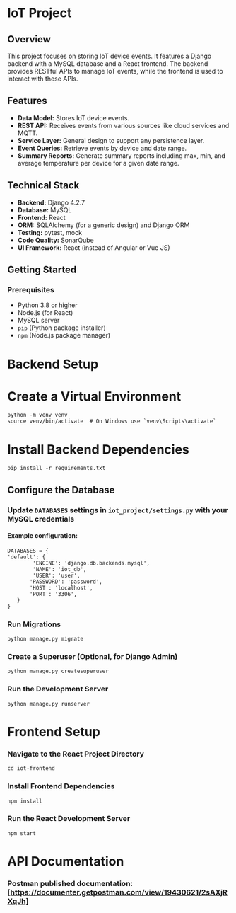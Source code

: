 # IoT Project

## Overview

This project focuses on storing IoT device events. It features a Django backend with a MySQL database and a React frontend. The backend provides RESTful APIs to manage IoT events, while the frontend is used to interact with these APIs.

## Features

- **Data Model:** Stores IoT device events.
- **REST API:** Receives events from various sources like cloud services and MQTT.
- **Service Layer:** General design to support any persistence layer.
- **Event Queries:** Retrieve events by device and date range.
- **Summary Reports:** Generate summary reports including max, min, and average temperature per device for a given date range.

## Technical Stack

- **Backend:** Django 4.2.7
- **Database:** MySQL
- **Frontend:** React
- **ORM:** SQLAlchemy (for a generic design) and Django ORM
- **Testing:** pytest, mock
- **Code Quality:** SonarQube
- **UI Framework:** React (instead of Angular or Vue JS)

## Getting Started

### Prerequisites

- Python 3.8 or higher
- Node.js (for React)
- MySQL server
- `pip` (Python package installer)
- `npm` (Node.js package manager)

# Backend Setup

# Create a Virtual Environment
```
python -m venv venv
source venv/bin/activate  # On Windows use `venv\Scripts\activate`
```

# Install Backend Dependencies
```
pip install -r requirements.txt
```
## Configure the Database
### Update `DATABASES` settings in `iot_project/settings.py` with your MySQL credentials
#### Example configuration:
```properties
DATABASES = {
'default': {
        'ENGINE': 'django.db.backends.mysql',
        'NAME': 'iot_db',
        'USER': 'user',
       'PASSWORD': 'password',
       'HOST': 'localhost',
       'PORT': '3306',
   }
}
```

### Run Migrations
```properties
python manage.py migrate
```

### Create a Superuser (Optional, for Django Admin)
```
python manage.py createsuperuser
```

### Run the Development Server
```
python manage.py runserver
```


# Frontend Setup

### Navigate to the React Project Directory
```properties
cd iot-frontend
```
### Install Frontend Dependencies
```properties
npm install
```

### Run the React Development Server
```properties
npm start
```  



# API Documentation
### Postman published documentation: [https://documenter.getpostman.com/view/19430621/2sAXjRXqJh]



